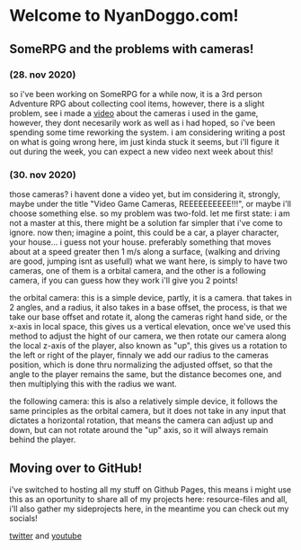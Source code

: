 # Welcome to NyanDoggo.com!

## SomeRPG and the problems with cameras!
### (28. nov 2020)
so i've been working on SomeRPG for a while now, it is a 3rd person Adventure RPG about
collecting cool items, however, there is a slight problem, see i made a [video](https://youtu.be/zriUTg_Tk8U) about
the cameras i used in the game, however, they dont necesarily work as well as i had hoped, so i've been spending
some time reworking the system. i am considering writing a post on what is going wrong here, im just kinda stuck
it seems, but i'll figure it out during the week, you can expect a new video next week about this!

### (30. nov 2020)
those cameras? i havent done a video yet, but im considering it, strongly, maybe under the title
"Video Game Cameras, REEEEEEEEEE!!!", or maybe i'll choose something else. so my problem was two-fold.
let me first state: i am not a master at this, there might be a solution far simpler that i've come to ignore.
now then; imagine a point, this could be a car, a player character, your house... i guess not your house. preferably
something that moves about at a speed greater then 1 m/s along a surface, (walking and driving are good, jumping isnt as usefull)
what we want here, is simply to have two cameras, one of them is a orbital camera, and the other is a following camera,
if you can guess how they work i'll give you 2 points!

the orbital camera:
this is a simple device, partly, it is a camera. that takes in 2 angles, and a radius, it also takes in a base offset,
the process, is that we take our base offset and rotate it, along the cameras right hand side, or the x-axis in local space,
this gives us a vertical elevation, once we've used this method to adjust the hight of our camera, we then rotate our camera along the
local z-axis of the player, also known as "up", this gives us a rotation to the left or right of the player, finnaly we add our
radius to the cameras position, which is done thru normalizing the adjusted offset, so that the angle to the player remains the same,
but the distance becomes one, and then multiplying this with the radius we want.

the following camera:
this is also a relatively simple device, it follows the same principles as the orbital camera, but it does not take in
any input that dictates a horizontal rotation, that means the camera can adjust up and down, but can not rotate around the "up" axis,
so it will always remain behind the player.

## Moving over to GitHub!

i've switched to hosting all my stuff on Github Pages, this means i might use this as an oportunity to share all of my projects here:
resource-files and all, i'll also gather my sideprojects here, in the meantime you can check out my socials!

[twitter](https://www.twitter.com/nyanDoggo) and [youtube](https://www.youtube.com/channel/UCJSZmbLX7AfLtouvXCySDow?view_as=subscriber)
